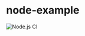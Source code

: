# node-example

![Node.js CI](https://github.com/kgolsen-ey/node-example/workflows/Node.js%20CI/badge.svg)